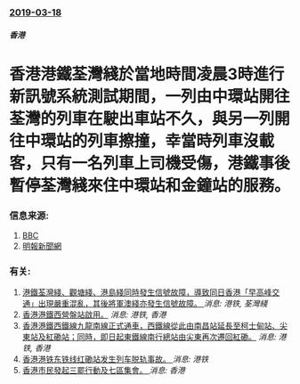 ### [2019-03-18](/news/2019/03/18/index.md)

##### 香港
# 香港港鐵荃灣綫於當地時間凌晨3時進行新訊號系統測試期間，一列由中環站開往荃灣的列車在駛出車站不久，與另一列開往中環站的列車擦撞，幸當時列車沒載客，只有一名列車上司機受傷，港鐵事後暫停荃灣綫來住中環站和金鐘站的服務。 




### 信息来源:

1. [BBC](http://www.bbc.com/zhongwen/trad/chinese-news-47609376)
2. [明報新聞網](https://news.mingpao.com/ins/%e6%b8%af%e8%81%9e/article/20190318/s00001/1552863738453/%e3%80%90%e6%b8%af%e9%90%b5%e5%88%97%e8%bb%8a%e7%9b%b8%e6%92%9e%e3%80%91%e8%8d%83%e7%81%a3%e7%b7%9a%e4%b8%ad%e7%92%b0%e5%be%80%e8%bf%94%e9%87%91%e9%90%98%e6%9a%ab%e5%81%9c-%e9%87%91%e9%90%98%e5%be%80%e8%bf%94%e8%8d%83%e7%81%a3%e6%af%8f3-5%e5%88%86%e9%90%98%e4%b8%80%e7%8f%ad)

### 有关:

1. [港鐵荃灣綫、觀塘綫、港島綫同時發生信號故障，導致同日香港「早高峰交通」出現嚴重混亂，其後將軍澳綫亦發生信號故障。 ](/news/2018/10/16/港鐵荃灣綫-觀塘綫-港島綫同時發生信號故障-導致同日香港-早高峰交通-出現嚴重混亂-其後將軍澳綫亦發生信號故障.md) _消息: 港铁, 荃灣綫_
2. [香港港鐵西營盤站啟用。](/news/2015/03/28/香港港鐵西營盤站啟用.md) _消息: 港铁, 香港_
3. [ 香港港鐵西鐵線九龍南線正式通車，西鐵線從此由南昌站延長至柯士甸站、尖東站及紅磡站；同時，即日起東鐵線南行總站由尖東再次遷回紅磡。](/news/2009/08/16/香港港鐵西鐵線九龍南線正式通車-西鐵線從此由南昌站延長至柯士甸站-尖東站及紅磡站-同時-即日起東鐵線南行總站由尖東再次.md) _消息: 港铁, 香港_
4. [香港港铁东铁线红磡站发生列车脱轨事故。 ](/news/2019/09/17/香港港铁东铁线红磡站发生列车脱轨事故.md) _消息: 港铁_
5. [香港市民發起三罷行動及七區集會。 ](/news/2019/08/5/香港市民發起三罷行動及七區集會.md) _消息: 香港_
